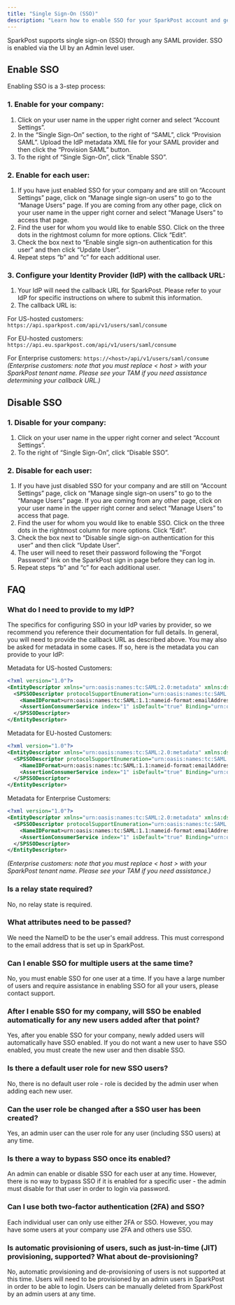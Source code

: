 ```yaml
---
title: "Single Sign-On (SSO)"
description: "Learn how to enable SSO for your SparkPost account and get answers to common SSO questions."
---
```


SparkPost supports single sign-on (SSO) through any SAML provider. SSO is enabled via the UI by an Admin level user.

## Enable SSO

Enabling SSO is a 3-step process:

### 1. Enable for your company:
1. Click on your user name in the upper right corner and select “Account Settings”.
1. In the “Single Sign-On” section, to the right of “SAML”, click “Provision SAML”. Upload the IdP metadata XML file for your SAML provider and then click the “Provision SAML” button.
1. To the right of “Single Sign-On”, click “Enable SSO”.

### 2. Enable for each user:
1. If you have just enabled SSO for your company and are still on “Account Settings” page, click on “Manage single sign-on users” to go to the “Manage Users” page. If you are coming from any other page, click on your user name in the upper right corner and select “Manage Users” to access that page.
1. Find the user for whom you would like to enable SSO. Click on the three dots in the rightmost column for more options. Click “Edit”.
1. Check the box next to “Enable single sign-on authentication for this user” and then click “Update User”.
1. Repeat steps “b” and “c” for each additional user.

### 3. Configure your Identity Provider (IdP) with the callback URL:
1. Your IdP will need the callback URL for SparkPost. Please refer to your IdP for specific instructions on where to submit this information.
1. The callback URL is:
  
For US-hosted customers: `https://api.sparkpost.com/api/v1/users/saml/consume`

For EU-hosted customers: `https://api.eu.sparkpost.com/api/v1/users/saml/consume`

For Enterprise customers: `https://<host>/api/v1/users/saml/consume`  
*(Enterprise customers: note that you must replace < host > with your SparkPost tenant name. Please see your TAM if you need assistance determining your callback URL.)*

## Disable SSO

### 1. Disable for your company:

1. Click on your user name in the upper right corner and select “Account Settings”.
1. To the right of “Single Sign-On”, click “Disable SSO”.

### 2. Disable for each user:
1. If you have just disabled SSO for your company and are still on “Account Settings” page, click on “Manage single sign-on users” to go to the “Manage Users” page. If you are coming from any other page, click on your user name in the upper right corner and select “Manage Users” to access that page.
1. Find the user for whom you would like to enable SSO. Click on the three dots in the rightmost column for more options. Click “Edit”.
1. Check the box next to “Disable single sign-on authentication for this user” and then click “Update User”.
1. The user will need to reset their password following the "Forgot Password" link on the SparkPost sign in page before they can log in.
1. Repeat steps “b” and “c” for each additional user.

## FAQ

### What do I need to provide to my IdP?
The specifics for configuring SSO in your IdP varies by provider, so we recommend you reference their documentation for full details. In general, you will need to provide the callback URL as described above. You may also be asked for metadata in some cases. If so, here is the metadata you can provide to your IdP:

Metadata for US-hosted Customers:

```xml
<?xml version="1.0"?>
<EntityDescriptor xmlns="urn:oasis:names:tc:SAML:2.0:metadata" xmlns:ds="http://www.w3.org/2000/09/xmldsig# " entityID="passport-saml" ID="passport_saml">
  <SPSSODescriptor protocolSupportEnumeration="urn:oasis:names:tc:SAML:2.0:protocol">
    <NameIDFormat>urn:oasis:names:tc:SAML:1.1:nameid-format:emailAddress</NameIDFormat>
    <AssertionConsumerService index="1" isDefault="true" Binding="urn:oasis:names:tc:SAML:2.0:bindings:HTTP-POST" Location="https://api.sparkpost.com/api/v1/users/saml/consume"/>
  </SPSSODescriptor>
</EntityDescriptor>
```

Metadata for EU-hosted Customers:

```xml
<?xml version="1.0"?>
<EntityDescriptor xmlns="urn:oasis:names:tc:SAML:2.0:metadata" xmlns:ds="http://www.w3.org/2000/09/xmldsig#" entityID="passport-saml" ID="passport_saml">
  <SPSSODescriptor protocolSupportEnumeration="urn:oasis:names:tc:SAML:2.0:protocol">
    <NameIDFormat>urn:oasis:names:tc:SAML:1.1:nameid-format:emailAddress</NameIDFormat>
    <AssertionConsumerService index="1" isDefault="true" Binding="urn:oasis:names:tc:SAML:2.0:bindings:HTTP-POST" Location="https://api.eu.sparkpost.com/api/v1/users/saml/consume"/>
  </SPSSODescriptor>
</EntityDescriptor>
```

Metadata for Enterprise Customers: 

```xml
<?xml version="1.0"?>
<EntityDescriptor xmlns="urn:oasis:names:tc:SAML:2.0:metadata" xmlns:ds="http://www.w3.org/2000/09/xmldsig# " entityID="passport-saml" ID="passport_saml">
  <SPSSODescriptor protocolSupportEnumeration="urn:oasis:names:tc:SAML:2.0:protocol">
    <NameIDFormat>urn:oasis:names:tc:SAML:1.1:nameid-format:emailAddress</NameIDFormat>
    <AssertionConsumerService index="1" isDefault="true" Binding="urn:oasis:names:tc:SAML:2.0:bindings:HTTP-POST" Location="https://<host>/api/v1/users/saml/consume"/>
  </SPSSODescriptor>
</EntityDescriptor>
```
*(Enterprise customers: note that you must replace < host > with your SparkPost tenant name. Please see your TAM if you need assistance.)*

### Is a relay state required?
No, no relay state is required.

### What attributes need to be passed?
We need the NameID to be the user's email address. This must correspond to the email address that is set up in SparkPost.

### Can I enable SSO for multiple users at the same time?
No, you must enable SSO for one user at a time. If you have a large number of users and require assistance in enabling SSO for all your users, please contact support.

### After I enable SSO for my company, will SSO be enabled automatically for any new users added after that point?
Yes, after you enable SSO for your company, newly added users will automatically have SSO enabled. If you do not want a new user to have SSO enabled, you must create the new user and then disable SSO.

### Is there a default user role for new SSO users?
No, there is no default user role - role is decided by the admin user when adding each new user.

### Can the user role be changed after a SSO user has been created?
Yes, an admin user can the user role for any user (including SSO users) at any time.

### Is there a way to bypass SSO once its enabled?
An admin can enable or disable SSO for each user at any time. However, there is no way to bypass SSO if it is enabled for a specific user - the admin must disable for that user in order to login via password.

### Can I use both two-factor authentication (2FA) and SSO?
Each individual user can only use either 2FA or SSO. However, you may have some users at your company use 2FA and others use SSO. 

### Is automatic provisioning of users, such as just-in-time (JIT) provisioning, supported? What about de-provisioning?
No, automatic provisioning and de-provisioning of users is not supported at this time. Users will need to be provisioned by an admin users in SparkPost in order to be able to login. Users can be manually deleted from SparkPost by an admin users at any time.
